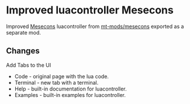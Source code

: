 # Improved luacontroller Mesecons

Improved [Mesecons](https://github.com/minetest-mods/mesecons) luacontroller from [mt-mods/mesecons](https://github.com/mt-mods/mesecons/) exported as a separate mod.

## Changes

Add Tabs to the UI

* Code - original page with the lua code.
* Terminal - new tab with a terminal.
* Help - built-in documentation for luacontroller.
* Examples - built-in examples for luacontroller.
